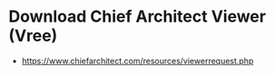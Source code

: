 # Download Chief Architect Viewer (Vree) #
* https://www.chiefarchitect.com/resources/viewerrequest.php